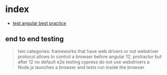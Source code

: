 # index

- [test angular best practice](https://testing-angular.com/end-to-end-testing/)

## end to end testing

> two categories: frameworks that have web drivers or not
> webdriver protocol allows to control a browser
> before angular 12, protractor but after 12 no default e2e testing
> cypress do not use webdrivers
> a Node.js launches a browser and tests run inside the browser
>
